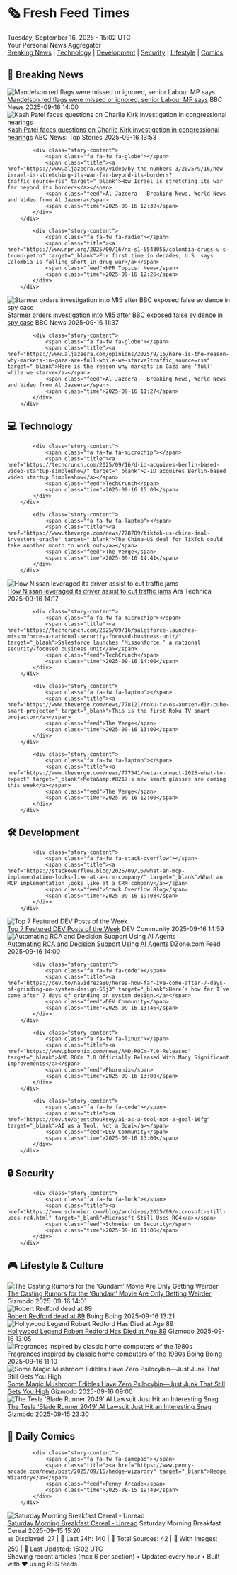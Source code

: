 <!-- Processing 54 RSS feeds at 2025-09-16 15:01:52 UTC -->
<!-- Processing: Garfield -->
<!-- Processing: Questionable Content -->
<!-- Processing: CNN Breaking News -->
<!-- Processing: BBC Breaking News -->
<!-- Processing: CBC News -->
<!-- Error processing https://rss.cbc.ca/lineup/topstories.xml: The read operation timed out -->
<!-- Processing: Associated Press Breaking -->
<!-- Processing: ABC News Breaking -->
<!-- Processing: Guardian World News -->
<!-- Processing: TechCrunch -->
<!-- Processing: The Verge -->
<!-- Processing: Ars Technica -->
<!-- Processing: Lobsters Python -->
<!-- Processing: Dev.to -->
<!-- Processing: It's FOSS -->
<!-- Processing: OMG! Ubuntu -->
<!-- Processing: DistroWatch -->
<!-- Processing: Ubuntu Blog -->
<!-- Processing: DZone -->
<!-- Processing: Martin Fowler -->
<!-- Processing: Coding Horror -->
<!-- Processing: The Pragmatic Engineer -->
<!-- Processing: Boing Boing -->
<!-- Generated 8 new posts out of 22 feeds processed -->
<div class="newspaper-header">
    <h1 class="newspaper-title">🗞️ Fresh Feed Times</h1>
    <div class="newspaper-date">Tuesday, September 16, 2025 - 15:02 UTC</div>
    <div class="newspaper-subtitle">Your Personal News Aggregator</div>
</div>

<div class="newspaper-nav">
    <a href="#breaking">Breaking News</a> |
    <a href="#tech">Technology</a> |
    <a href="#dev">Development</a> |
    <a href="#security">Security</a> |
    <a href="#lifestyle">Lifestyle</a> |
    <a href="#webcomics">Comics</a>
</div>

<div class="news-section breaking-news" id="breaking">
<h2 class="section-header">🚨 Breaking News</h2>
<div class="stories-container">
<div class="story">
            <img src="https://ichef.bbci.co.uk/ace/standard/240/cpsprodpb/4e22/live/6f455330-9301-11f0-a647-dff301f4a439.jpg" alt="Mandelson red flags were missed or ignored, senior Labour MP says" class="story-image" loading="lazy" onerror="this.style.display='none'">
            <div class="story-content">
                <span class="fa fa-fw fa-flag"></span>
                <span class="title"><a href="https://www.bbc.com/news/articles/c147k2zpg68o?at_medium=RSS&at_campaign=rss" target="_blank">Mandelson red flags were missed or ignored, senior Labour MP says</a></span>
                <span class="feed">BBC News</span>
                <span class="time">2025-09-16 14:00</span>
            </div>
        </div>
<div class="story">
            <img src="https://s.abcnews.com/images/US/kash-patel-3-ap-gmh-250916_1758028575835_hpMain_4x3t_384.jpg" alt="Kash Patel faces questions on Charlie Kirk investigation in congressional hearings" class="story-image" loading="lazy" onerror="this.style.display='none'">
            <div class="story-content">
                <span class="fa fa-fw fa-tv"></span>
                <span class="title"><a href="https://abcnews.go.com/Politics/patel-face-questions-charlie-kirk-investigation-congressional-hearings/story?id=125585288" target="_blank">Kash Patel faces questions on Charlie Kirk investigation in congressional hearings</a></span>
                <span class="feed">ABC News: Top Stories</span>
                <span class="time">2025-09-16 13:53</span>
            </div>
        </div>
<div class="story">
            
            <div class="story-content">
                <span class="fa fa-fw fa-globe"></span>
                <span class="title"><a href="https://www.aljazeera.com/video/by-the-numbers-3/2025/9/16/how-israel-is-stretching-its-war-far-beyond-its-borders?traffic_source=rss" target="_blank">How Israel is stretching its war far beyond its borders</a></span>
                <span class="feed">Al Jazeera – Breaking News, World News and Video from Al Jazeera</span>
                <span class="time">2025-09-16 12:32</span>
            </div>
        </div>
<div class="story">
            
            <div class="story-content">
                <span class="fa fa-fw fa-radio"></span>
                <span class="title"><a href="https://www.npr.org/2025/09/16/nx-s1-5543055/colombia-drugs-u-s-trump-petro" target="_blank">For first time in decades, U.S. says Colombia is falling short in drug war</a></span>
                <span class="feed">NPR Topics: News</span>
                <span class="time">2025-09-16 12:26</span>
            </div>
        </div>
<div class="story">
            <img src="https://ichef.bbci.co.uk/ace/standard/240/cpsprodpb/9b10/live/c2545e70-92f4-11f0-84c8-99de564f0440.png" alt="Starmer orders investigation into MI5 after BBC exposed false evidence in spy case" class="story-image" loading="lazy" onerror="this.style.display='none'">
            <div class="story-content">
                <span class="fa fa-fw fa-flag"></span>
                <span class="title"><a href="https://www.bbc.com/news/articles/cn834zwe83lo?at_medium=RSS&at_campaign=rss" target="_blank">Starmer orders investigation into MI5 after BBC exposed false evidence in spy case</a></span>
                <span class="feed">BBC News</span>
                <span class="time">2025-09-16 11:37</span>
            </div>
        </div>
<div class="story">
            
            <div class="story-content">
                <span class="fa fa-fw fa-globe"></span>
                <span class="title"><a href="https://www.aljazeera.com/opinions/2025/9/16/here-is-the-reason-why-markets-in-gaza-are-full-while-we-starve?traffic_source=rss" target="_blank">Here is the reason why markets in Gaza are ‘full’ while we starve</a></span>
                <span class="feed">Al Jazeera – Breaking News, World News and Video from Al Jazeera</span>
                <span class="time">2025-09-16 11:27</span>
            </div>
        </div>
</div>
</div>
<div class="news-section tech-news" id="tech">
<h2 class="section-header">💻 Technology</h2>
<div class="stories-container">
<div class="story">
            
            <div class="story-content">
                <span class="fa fa-fw fa-microchip"></span>
                <span class="title"><a href="https://techcrunch.com/2025/09/16/d-id-acquires-berlin-based-video-startup-simpleshow/" target="_blank">D-ID acquires Berlin-based video startup Simpleshow</a></span>
                <span class="feed">TechCrunch</span>
                <span class="time">2025-09-16 15:00</span>
            </div>
        </div>
<div class="story">
            
            <div class="story-content">
                <span class="fa fa-fw fa-laptop"></span>
                <span class="title"><a href="https://www.theverge.com/news/778789/tiktok-us-china-deal-investors-oracle" target="_blank">The China-US deal for TikTok could take another month to work out</a></span>
                <span class="feed">The Verge</span>
                <span class="time">2025-09-16 14:41</span>
            </div>
        </div>
<div class="story">
            <img src="https://cdn.arstechnica.net/wp-content/uploads/2025/09/ccm-hero-image2-500x500.jpg" alt="How Nissan leveraged its driver assist to cut traffic jams" class="story-image" loading="lazy" onerror="this.style.display='none'">
            <div class="story-content">
                <span class="fa fa-fw fa-cog"></span>
                <span class="title"><a href="https://arstechnica.com/cars/2025/09/how-nissan-leveraged-its-driver-assist-to-cut-traffic-jams/" target="_blank">How Nissan leveraged its driver assist to cut traffic jams</a></span>
                <span class="feed">Ars Technica</span>
                <span class="time">2025-09-16 14:17</span>
            </div>
        </div>
<div class="story">
            
            <div class="story-content">
                <span class="fa fa-fw fa-microchip"></span>
                <span class="title"><a href="https://techcrunch.com/2025/09/16/salesforce-launches-missonforce-a-national-security-focused-business-unit/" target="_blank">Salesforce launches ‘Missonforce,’ a national security-focused business unit</a></span>
                <span class="feed">TechCrunch</span>
                <span class="time">2025-09-16 14:00</span>
            </div>
        </div>
<div class="story">
            
            <div class="story-content">
                <span class="fa fa-fw fa-laptop"></span>
                <span class="title"><a href="https://www.theverge.com/news/778121/roku-tv-os-aurzen-d1r-cube-smart-projector" target="_blank">This is the first Roku TV smart projector</a></span>
                <span class="feed">The Verge</span>
                <span class="time">2025-09-16 13:00</span>
            </div>
        </div>
<div class="story">
            
            <div class="story-content">
                <span class="fa fa-fw fa-laptop"></span>
                <span class="title"><a href="https://www.theverge.com/news/777541/meta-connect-2025-what-to-expect" target="_blank">Meta&amp;#8217;s new smart glasses are coming this week</a></span>
                <span class="feed">The Verge</span>
                <span class="time">2025-09-16 12:00</span>
            </div>
        </div>
</div>
</div>
<div class="news-section dev-news" id="dev">
<h2 class="section-header">🛠️ Development</h2>
<div class="stories-container">
<div class="story">
            
            <div class="story-content">
                <span class="fa fa-fw fa-stack-overflow"></span>
                <span class="title"><a href="https://stackoverflow.blog/2025/09/16/what-an-mcp-implementation-looks-like-at-a-crm-company/" target="_blank">What an MCP implementation looks like at a CRM company</a></span>
                <span class="feed">Stack Overflow Blog</span>
                <span class="time">2025-09-16 19:08</span>
            </div>
        </div>
<div class="story">
            <img src="https://media2.dev.to/dynamic/image/width=800%2Cheight=%2Cfit=scale-down%2Cgravity=auto%2Cformat=auto/https%3A%2F%2Fdev-to-uploads.s3.amazonaws.com%2Fuploads%2Fuser%2Fprofile_image%2F274998%2F09f57f7f-daec-4303-8766-138cfd1396d9.png" alt="Top 7 Featured DEV Posts of the Week" class="story-image" loading="lazy" onerror="this.style.display='none'">
            <div class="story-content">
                <span class="fa fa-fw fa-code"></span>
                <span class="title"><a href="https://dev.to/devteam/top-7-featured-dev-posts-of-the-week-5e1" target="_blank">Top 7 Featured DEV Posts of the Week</a></span>
                <span class="feed">DEV Community</span>
                <span class="time">2025-09-16 14:59</span>
            </div>
        </div>
<div class="story">
            <img src="https://dz2cdn1.dzone.com/thumbnail?fid=18624447&w=600" alt="Automating RCA and Decision Support Using AI Agents" class="story-image" loading="lazy" onerror="this.style.display='none'">
            <div class="story-content">
                <span class="fa fa-fw fa-newspaper"></span>
                <span class="title"><a href="https://dzone.com/articles/automating-rca-and-decision-support-using-ai-agent" target="_blank">Automating RCA and Decision Support Using AI Agents</a></span>
                <span class="feed">DZone.com Feed</span>
                <span class="time">2025-09-16 14:00</span>
            </div>
        </div>
<div class="story">
            
            <div class="story-content">
                <span class="fa fa-fw fa-code"></span>
                <span class="title"><a href="https://dev.to/navidreza80/heres-how-far-ive-come-after-7-days-of-grinding-on-system-design-55j3" target="_blank">Here’s how far I’ve come after 7 days of grinding on system design.</a></span>
                <span class="feed">DEV Community</span>
                <span class="time">2025-09-16 13:46</span>
            </div>
        </div>
<div class="story">
            
            <div class="story-content">
                <span class="fa fa-fw fa-linux"></span>
                <span class="title"><a href="https://www.phoronix.com/news/AMD-ROCm-7.0-Released" target="_blank">AMD ROCm 7.0 Officially Released With Many Significant Improvements</a></span>
                <span class="feed">Phoronix</span>
                <span class="time">2025-09-16 13:00</span>
            </div>
        </div>
<div class="story">
            
            <div class="story-content">
                <span class="fa fa-fw fa-code"></span>
                <span class="title"><a href="https://dev.to/ajeetchouksey/ai-as-a-tool-not-a-goal-16fg" target="_blank">AI as a Tool, Not a Goal</a></span>
                <span class="feed">DEV Community</span>
                <span class="time">2025-09-16 13:00</span>
            </div>
        </div>
</div>
</div>
<div class="news-section security-news" id="security">
<h2 class="section-header">🔒 Security</h2>
<div class="stories-container">
<div class="story">
            
            <div class="story-content">
                <span class="fa fa-fw fa-lock"></span>
                <span class="title"><a href="https://www.schneier.com/blog/archives/2025/09/microsoft-still-uses-rc4.html" target="_blank">Microsoft Still Uses RC4</a></span>
                <span class="feed">Schneier on Security</span>
                <span class="time">2025-09-16 11:06</span>
            </div>
        </div>
</div>
</div>
<div class="news-section lifestyle-news" id="lifestyle">
<h2 class="section-header">🎮 Lifestyle & Culture</h2>
<div class="stories-container">
<div class="story">
            <img src="https://gizmodo.com/app/uploads/2025/09/MS-0916-Mobile-Suit-Gundam-Amuro-Ray.jpg" alt="The Casting Rumors for the ‘Gundam’ Movie Are Only Getting Weirder" class="story-image" loading="lazy" onerror="this.style.display='none'">
            <div class="story-content">
                <span class="fa fa-fw fa-computer"></span>
                <span class="title"><a href="https://gizmodo.com/mobile-suit-gundam-movie-benson-boone-sydney-sweeney-2000659220" target="_blank">The Casting Rumors for the ‘Gundam’ Movie Are Only Getting Weirder</a></span>
                <span class="feed">Gizmodo</span>
                <span class="time">2025-09-16 14:01</span>
            </div>
        </div>
<div class="story">
            <img src="https://i0.wp.com/boingboing.net/wp-content/uploads/2025/09/Robert-Redford-at-a-Press-Conference-Supporting-.jpg?fit=1080%2C717&amp;quality=60&amp;ssl=1" alt="Robert Redford dead at 89" class="story-image" loading="lazy" onerror="this.style.display='none'">
            <div class="story-content">
                <span class="fa fa-fw fa-arrow-right"></span>
                <span class="title"><a href="https://boingboing.net/2025/09/16/robert-redford-dead-at-89.html" target="_blank">Robert Redford dead at 89</a></span>
                <span class="feed">Boing Boing</span>
                <span class="time">2025-09-16 13:21</span>
            </div>
        </div>
<div class="story">
            <img src="https://gizmodo.com/app/uploads/2025/09/robert-redford-captain-america-civil-war.jpg" alt="Hollywood Legend Robert Redford Has Died at Age 89" class="story-image" loading="lazy" onerror="this.style.display='none'">
            <div class="story-content">
                <span class="fa fa-fw fa-computer"></span>
                <span class="title"><a href="https://gizmodo.com/robert-redford-dead-captain-america-butch-cassidy-petes-dragon-2000659319" target="_blank">Hollywood Legend Robert Redford Has Died at Age 89</a></span>
                <span class="feed">Gizmodo</span>
                <span class="time">2025-09-16 13:05</span>
            </div>
        </div>
<div class="story">
            <img src="https://i0.wp.com/boingboing.net/wp-content/uploads/2025/09/Eau-de-8-bit.jpg?fit=1080%2C657&amp;quality=60&amp;ssl=1" alt="Fragrances inspired by classic home computers of the 1980s" class="story-image" loading="lazy" onerror="this.style.display='none'">
            <div class="story-content">
                <span class="fa fa-fw fa-arrow-right"></span>
                <span class="title"><a href="https://boingboing.net/2025/09/16/fragrances-inspired-by-classic-home-computers-of-the-1980s.html" target="_blank">Fragrances inspired by classic home computers of the 1980s</a></span>
                <span class="feed">Boing Boing</span>
                <span class="time">2025-09-16 11:10</span>
            </div>
        </div>
<div class="story">
            <img src="https://gizmodo.com/app/uploads/2025/09/psychedelic-mushrooms-main-e1757967908186.jpg" alt="Some Magic Mushroom Edibles Have Zero Psilocybin—Just Junk That Still Gets You High" class="story-image" loading="lazy" onerror="this.style.display='none'">
            <div class="story-content">
                <span class="fa fa-fw fa-computer"></span>
                <span class="title"><a href="https://gizmodo.com/some-magic-mushroom-edibles-have-zero-psilocybin-just-junk-that-still-gets-you-high-2000659049" target="_blank">Some Magic Mushroom Edibles Have Zero Psilocybin—Just Junk That Still Gets You High</a></span>
                <span class="feed">Gizmodo</span>
                <span class="time">2025-09-16 09:00</span>
            </div>
        </div>
<div class="story">
            <img src="https://gizmodo.com/app/uploads/2025/08/bladerunner2049.jpg" alt="The Tesla ‘Blade Runner 2049’ AI Lawsuit Just Hit an Interesting Snag" class="story-image" loading="lazy" onerror="this.style.display='none'">
            <div class="story-content">
                <span class="fa fa-fw fa-computer"></span>
                <span class="title"><a href="https://gizmodo.com/the-tesla-blade-runner-2049-ai-lawsuit-just-hit-an-interesting-snag-2000659087" target="_blank">The Tesla ‘Blade Runner 2049’ AI Lawsuit Just Hit an Interesting Snag</a></span>
                <span class="feed">Gizmodo</span>
                <span class="time">2025-09-15 23:30</span>
            </div>
        </div>
</div>
</div>
<div class="news-section webcomics-section" id="webcomics">
<h2 class="section-header">🎨 Daily Comics</h2>
<div class="stories-container">
<div class="story">
            
            <div class="story-content">
                <span class="fa fa-fw fa-gamepad"></span>
                <span class="title"><a href="https://www.penny-arcade.com/news/post/2025/09/15/hedge-wizardry" target="_blank">Hedge Wizardry</a></span>
                <span class="feed">Penny Arcade</span>
                <span class="time">2025-09-15 19:48</span>
            </div>
        </div>
<div class="story">
            <img src="https://www.smbc-comics.com/comics/1757808993-20250915.png" alt="Saturday Morning Breakfast Cereal - Unread" class="story-image" loading="lazy" onerror="this.style.display='none'">
            <div class="story-content">
                <span class="fa fa-fw fa-smile"></span>
                <span class="title"><a href="https://www.smbc-comics.com/comic/unread" target="_blank">Saturday Morning Breakfast Cereal - Unread</a></span>
                <span class="feed">Saturday Morning Breakfast Cereal</span>
                <span class="time">2025-09-15 15:20</span>
            </div>
        </div>
</div>
</div>

<div class="newspaper-footer">
    <div class="stats">
        📊 Displayed: 27 | 📅 Last 24h: 140 | 📡 Total Sources: 42 | 📸 With Images: 259 |
        🔄 Last Updated: 15:02 UTC
    </div>
    <div class="footer-note">
        Showing recent articles (max 6 per section) • Updated every hour • Built with ❤️ using RSS feeds
    </div>
</div>
